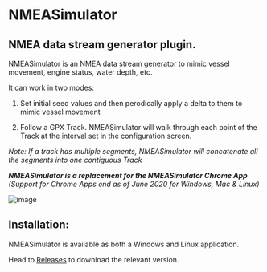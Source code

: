 # NMEASimulator

## NMEA data stream generator plugin.

NMEASimulator is an NMEA data stream generator to mimic vessel movement, engine status, water depth, etc.

It can work in two modes:

1. Set initial seed values and then perodically apply a delta to them to mimic vessel movement

1. Follow a GPX Track. NMEASimulator will walk through each point of the Track at the interval set in the configuration screen.

*Note: If a track has multiple segments, NMEASimulator will concatenate all the segments into one contiguous Track*


_**NMEASimulator is a replacement for the NMEASimulator Chrome App** (Support for Chrome Apps end as of June 2020 for Windows, Mac & Linux)_

![image](https://user-images.githubusercontent.com/38519157/75314330-55c95380-58af-11ea-887c-392dcccbea3a.png)


Installation:
-------------

NMEASimulator is available as both a Windows and Linux application.

Head to [Releases](https://github.com/panaaj/nmeasimulator/releases) to download the relevant version.


